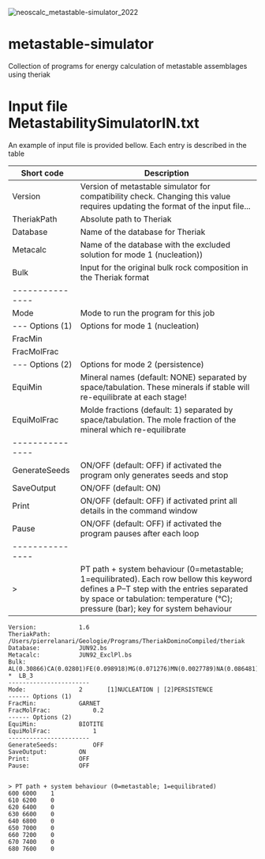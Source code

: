 ![neoscalc_metastable-simulator_2022](https://user-images.githubusercontent.com/54409312/169957104-0dc632c0-912a-429e-9f1b-b00b207a4b86.png)


# metastable-simulator
Collection of programs for energy calculation of metastable assemblages using theriak

# Input file MetastabilitySimulatorIN.txt

An example of input file is provided bellow. Each entry is described in the table

| Short code      | Description                                                   |
| ----------------| --------------------------------------------------------------|
| Version         | Version of metastable simulator for compatibility check. Changing this value requires updating the format of the input file... |
| TheriakPath     | Absolute path to Theriak       |
| Database        | Name of the database for Theriak        |
| Metacalc        | Name of the database with the excluded solution for mode 1 (nucleation))        |
| Bulk            | Input for the original bulk rock composition in the Theriak format        |
| --------------- |                                                               |
| Mode            | Mode to run the program for this job        |
| --- Options (1) | Options for mode 1 (nucleation)                                                              |
| FracMin         |         |
| FracMolFrac     |         |
| --- Options (2) | Options for mode 2 (persistence)                                                              |
| EquiMin         | Mineral names (default: NONE) separated by space/tabulation. These minerals if stable will re-equilibrate at each stage!       |
| EquiMolFrac     | Molde fractions (default: 1) separated by space/tabulation. The mole fraction of the mineral which re-equilibrate        |
| --------------- |                                                               |
| GenerateSeeds   | ON/OFF (default: OFF) if activated the program only generates seeds and stop         |
| SaveOutput      | ON/OFF (default: ON)       |
| Print           | ON/OFF (default: OFF) if activated print all details in the command window              |
| Pause           | ON/OFF (default: OFF) if activated the program pauses after each loop                     |
| --------------- |                                                                |
| >               | PT path + system behaviour (0=metastable; 1=equilibrated). Each row bellow this keyword defines a P–T step with the entries separated by space or tabulation: temperature (°C); pressure (bar); key for system behaviour |




```
Version:			1.6
TheriakPath:			/Users/pierrelanari/Geologie/Programs/TheriakDominoCompiled/theriak
Database:			JUN92.bs
Metacalc:			JUN92_ExclPl.bs
Bulk:				AL(0.30866)CA(0.02801)FE(0.098918)MG(0.071276)MN(0.0027789)NA(0.086481)SI(1.0716)TI(0.011115)K(0.090249)H(0.03744)O(?)   *  LB_3  
-----------------------
Mode:				2		[1]NUCLEATION | [2]PERSISTENCE
------ Options (1)
FracMin:			GARNET
FracMolFrac:			0.2		
------ Options (2)
EquiMin:			BIOTITE
EquiMolFrac:			1
-----------------------
GenerateSeeds:			OFF
SaveOutput:			ON
Print:				OFF		
Pause:				OFF


> PT path + system behaviour (0=metastable; 1=equilibrated)
600	6000	1
610	6200	0
620	6400	0
630	6600	0
640	6800	0
650	7000	0
660	7200	0
670	7400	0
680	7600	0
```


